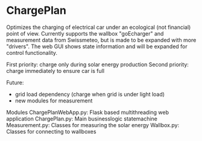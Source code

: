 # ChargePlan
Optimizes the charging of electrical car under an ecological (not financial) point of view. Currently supports the wallbox "goEcharger" and measurement data from Swissmeteo, but is made to be expanded with more "drivers". The web GUI shows state information and will be expanded for control functionality.

First priority: charge only during solar energy production
Second priority: charge immediately to ensure car is full

Future:
- grid load dependency (charge when grid is under light load)
- new modules for measurement

Modules
ChargePlanWebApp.py: Flask based multithreading web application
ChargePlan.py: Main businesslogic statemachine
Measurement.py: Classes for measuring the solar energy
Wallbox.py: Classes for connecting to wallboxes